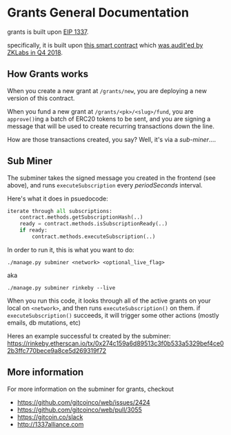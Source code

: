 # Grants General Documentation

grants is built upon [EIP 1337](https://1337alliance.org).

specifically, it is built upon [this smart contract](https://github.com/gitcoinco/grants1337/blob/master/contracts/Subscription.sol) which [was audit'ed by ZKLabs in Q4 2018](https://hackmd.io/s/HJ1QgH8F7).

## How Grants works

When you create a new grant at `/grants/new`, you are deploying a new version of this contract.

When you fund a new grant at `/grants/<pk>/<slug>/fund`, you are `approve()`ing a batch of ERC20 tokens to be sent, and you are signing a message that will be used to create recurring transactions down the line.

How are those transactions created, you say?  Well, it's via a *sub-miner*....

## Sub Miner

The subminer takes the signed message you created in the frontend (see above), and runs `executeSubscription` every *periodSeconds* interval.

Here's what it does in psuedocode:

```python
iterate through all subscriptions:
    contract.methods.getSubscriptionHash(..)
    ready = contract.methods.isSubscriptionReady(..)
    if ready:
        contract.methods.executeSubscription(..)
```

In order to run it, this is what you want to do:

```shell
./manage.py subminer <network> <optional_live_flag>
```

aka

```shell
./manage.py subminer rinkeby --live
```

When you run this code, it looks through all of the active grants on your local on `<network>`, and then runs `executeSubscription()` on them.  if `executeSubscription()` succeeds, it will trigger some other actions (mostly emails, db mutations, etc)

Heres an example successful tx created by the subminer: https://rinkeby.etherscan.io/tx/0x274c159a6d89513c3f0b533a5329bef4ce02b3ffc770bece9a8ce5d269319f72

## More information

For more information on the subminer for grants, checkout

* https://github.com/gitcoinco/web/issues/2424
* https://github.com/gitcoinco/web/pull/3055
* https://gitcoin.co/slack
* http://1337alliance.com

